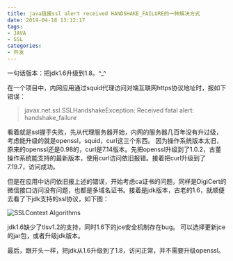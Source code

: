 ```yaml
---
title: java链接ssl alert received HANDSHAKE_FAILURE的一种解决方式
date: 2019-04-18 13:12:17
tags: 
- JAVA
- SSL
categories: 
- 开发
---
```


一句话版本：把jdk1.6升级到1.8。^_^

<!-- more -->

在一个项目中，内网应用通过squid代理访问对端互联网https协议地址时，报如下错误：
> javax.net.ssl.SSLHandshakeException: Received fatal alert: handshake_failure

看着就是ssl握手失败，先从代理服务器开始，内网的服务器几百年没有升过级，考虑能升级的就是openssl，squid，curl这三个东西。
因为操作系统版本太旧，原来的openssl还是0.98的，curl是7.14版本。先把openssl升级到了1.0.2，古董操作系统能支持的最新版本，使用curl访问依旧报错。接着把curl升级到了7.19.7，访问成功。

但是在应用中访问依旧报上述的错误，开始考虑ca证书的问题，同样是DigiCert的微信接口访问没有问题，也都是多域名证书。接着是jdk版本，古老的1.6，就顺便去看了下jdk支持的ssl协议，如下图：

![SSLContext Algorithms](https://v.dogl.xyz/imgblog/WX20190418-110916@2x.png)

jdk1.6缺少了tlsv1.2的支持，同时1.6下的jce安全机制存在bug。
可以选择更新jce的jar包，或者升级jdk版本。

最后，跟开头一样，把jdk从1.6升级到了1.8，访问正常，并不需要升级openssl。

